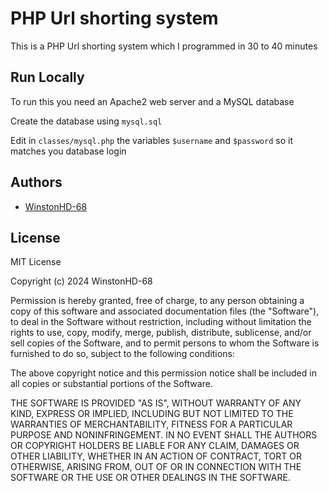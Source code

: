 # PHP Url shorting system

This is a PHP Url shorting system which I programmed in 30 to 40 minutes




## Run Locally

To run this you need an Apache2 web server and a MySQL database

Create the database using `mysql.sql` 

Edit in `classes/mysql.php` the variables `$username` and `$password` so it matches you database login


## Authors

- [WinstonHD-68](https://github.com/WinstonHD-68)


## License


MIT License

Copyright (c) 2024 WinstonHD-68

Permission is hereby granted, free of charge, to any person obtaining a copy
of this software and associated documentation files (the "Software"), to deal
in the Software without restriction, including without limitation the rights
to use, copy, modify, merge, publish, distribute, sublicense, and/or sell
copies of the Software, and to permit persons to whom the Software is
furnished to do so, subject to the following conditions:

The above copyright notice and this permission notice shall be included in all
copies or substantial portions of the Software.

THE SOFTWARE IS PROVIDED "AS IS", WITHOUT WARRANTY OF ANY KIND, EXPRESS OR
IMPLIED, INCLUDING BUT NOT LIMITED TO THE WARRANTIES OF MERCHANTABILITY,
FITNESS FOR A PARTICULAR PURPOSE AND NONINFRINGEMENT. IN NO EVENT SHALL THE
AUTHORS OR COPYRIGHT HOLDERS BE LIABLE FOR ANY CLAIM, DAMAGES OR OTHER
LIABILITY, WHETHER IN AN ACTION OF CONTRACT, TORT OR OTHERWISE, ARISING FROM,
OUT OF OR IN CONNECTION WITH THE SOFTWARE OR THE USE OR OTHER DEALINGS IN THE
SOFTWARE.
